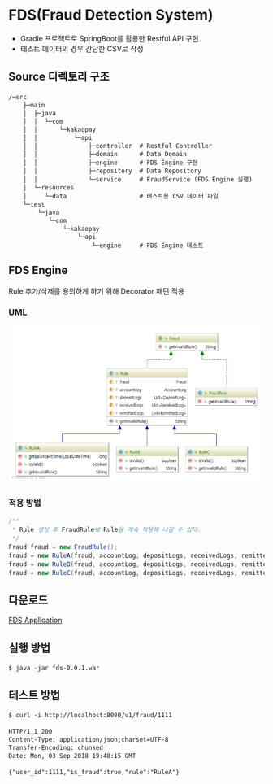 # FDS(Fraud Detection System)

 * Gradle 프로젝트로 SpringBoot를 활용한 Restful API 구현
 * 테스트 데이터의 경우 간단한 CSV로 작성

## Source 디렉토리 구조
```
/─src
    ├─main
    │  ├─java
    │  │  └─com
    │  │      └─kakaopay
    │  │          └─api
    │  │              ├─controller  # Restful Controller
    │  │              ├─domain      # Data Domain
    │  │              ├─engine      # FDS Engine 구현
    │  │              ├─repository  # Data Repository
    │  │              └─service     # FraudService (FDS Engine 실행)
    │  └─resources
    │     └─data                    # 테스트용 CSV 데이터 파일
    └─test
        └─java
           └─com
               └─kakaopay
                   └─api
                       └─engine     # FDS Engine 테스트
```

## FDS Engine

Rule 추가/삭제를 용의하게 하기 위해 Decorator 패턴 적용

### UML
![Engine UML](/doc/engine.png)

### 적용 방법
```java
/**
 * Rule 생성 후 FraudRule에 Rule을 계속 적용해 나갈 수 있다.
 */
Fraud fraud = new FraudRule();
fraud = new RuleA(fraud, accountLog, depositLogs, receivedLogs, remittedLogs);
fraud = new RuleB(fraud, accountLog, depositLogs, receivedLogs, remittedLogs);
fraud = new RuleC(fraud, accountLog, depositLogs, receivedLogs, remittedLogs);
```

## 다운로드

[FDS Application](https://github.com/jeseon/fds/releases/download/0.0.1/fds-0.0.1.war)


## 실행 방법
```
$ java -jar fds-0.0.1.war
```

## 테스트 방법
```
$ curl -i http://localhost:8080/v1/fraud/1111

HTTP/1.1 200
Content-Type: application/json;charset=UTF-8
Transfer-Encoding: chunked
Date: Mon, 03 Sep 2018 19:48:15 GMT

{"user_id":1111,"is_fraud":true,"rule":"RuleA"}
```

